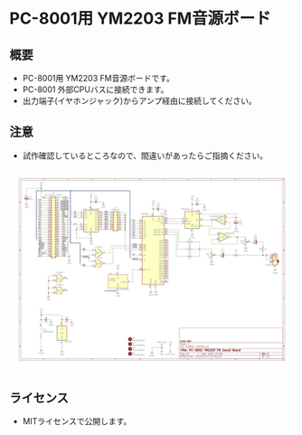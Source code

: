 # PC-8001用 YM2203 FM音源ボード

## 概要
- PC-8001用 YM2203 FM音源ボードです。
- PC-8001 外部CPUバスに接続できます。
- 出力端子(イヤホンジャック)からアンプ経由に接続してください。

## 注意
- 試作確認しているところなので、間違いがあったらご指摘ください。

![](image/PC8001-YM2203.jpg)

## ライセンス
- MITライセンスで公開します。
